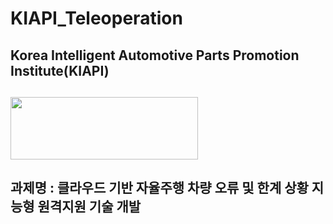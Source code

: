 # KIAPI_Teleoperation
## Korea Intelligent Automotive Parts Promotion Institute(KIAPI) 
## <img src="https://github.com/Yunhyeongseok-kiapi/KIAPI_dataset/assets/85465084/9304bae8-7878-4b71-853f-08cff6392d4e" width="300" height ="100">

## 과제명 : 클라우드 기반 자율주행 차량 오류 및 한계 상황 지능형 원격지원 기술 개발

